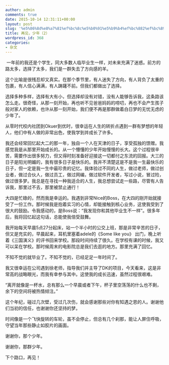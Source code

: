 ```yaml
---
author: admin
comments: true
date: 2015-10-14 12:31:11+00:00
layout: post
slug: '%e5%86%8d%e8%a7%81%ef%bc%8c%e5%b0%91%e5%b9%b4%ef%bc%882%ef%bc%89'
title: 再见，少年（2）
wordpress_id: 368
categories:
- 杂文
---
```


 一年前的我还是个学生，同大多数人临毕业生一样，对未来充满了迷惑。前方的路太多，选择了太多，我们是一群失去了方向感的羊。




这个比喻是很残忍却又真实。在那个季节里，有人迷失了方向，有人背负了太重的包裹，有人信心满满，有人踌躇不前。但我们都做出了选择。




选择多种多样，选择有大有小，但选择却没有对错，没有人能够告诉我，这条路该怎么走。很奇怪，从那一刻开始，再也听不见爸爸妈妈的唠叨，再也不会产生孩子般对家人的依赖，也许从那一刻开始，我们便不再是那群做着白日梦的无忧无虑的少年了。










从零时代校内社团到Okuer到优时，很幸运在人生的转折点遇到一群有梦想的年轻人，他们中有人做的非常出色，使我学到并成长了许多。







我还会经常回忆起大二的那一年，独自一个人在天津的日子，享受孤独的馈赠。我感觉我是从那里开始成长的。从一个懵懂的少年开始慢慢的长大。这个过程很辛苦，需要作出很多努力，但又得时刻准备好迎接这一切都付之东流的回报。大三的日子是阳光明媚的，我有很多日子是快乐的。我并不清楚这是不是我一生最快乐的日子，但一定是我一生中最珍贵的记忆。我体验过不同的人生，做过老师，做过创业者，做过合伙人，做过员工，做过网编，做过软件开发者，写过小说，冒过险，做过很多梦。我总是在寻找一种我适合的人生，我总想尝试走一些路，尽管有人告诉我，那里过不去，那里被禁止通行！







大四是忙碌的，然而我是幸运的。我遇到非常Nice的Boss，在大四的刚开始就接受了一份工作。那时候我是抱着实习的心情，却能接触到核心业务，这使我受到了很大的鼓励。令我感动的，是Boss说：“我发现你和其他毕业生不一样”。很多年后，我将回忆起这句话，总能使我倍受鼓舞。







我开始每天早晨5点27分起床，站一个半小时的公交上班，那是非常辛苦的日子，但又是充实的，早晨起来，耳机里塞着adele的《Some like you》 出门，晚上听着《三国演义》的评书回来学校。那段时间持续了很久。在学校有课的时候，我又可以呆在学校。那时候周末的电影院总是我们去逛的地方。那里充满了回忆。







不知不觉的就毕业了。不知不觉的，已经足足一年时间了。







我又很幸运在公司遇到徐老师，指导我们并主导了DK的项目，今天看来，这是非常高的战略眼光，而我有幸参与其中。这使我的成长迅速，虽然过程很艰难。







“离开就像是一杯水，总有那么一个早晨或者下午，杯子里空荡荡的什么也不剩，余下的空间将被热情倾注。”




这个年纪，碰过几次壁，受过几次伤，就会感谢那些对你有知遇之恩的人。谢谢他们当初的信任，也谢谢你还坚持的梦。







时间像是一个飞快旋转的车轮，虽不会停止，但总有几个刹那，能让人屏住呼吸，守望当年那些静止如胶片的画面。







谢谢你，那个少年。




谢谢你，那群少年。







下个路口，再见！
